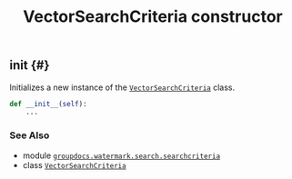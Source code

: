 ﻿---
title: VectorSearchCriteria constructor
second_title: GroupDocs.Watermark for Python via .NET API References
description: 
type: docs
url: /python-net/groupdocs.watermark.search.searchcriteria/vectorsearchcriteria/__init__/
is_root: false
weight: 10
---

## __init__ {#}

Initializes a new instance of the [`VectorSearchCriteria`](/watermark/python-net/groupdocs.watermark.search.searchcriteria/vectorsearchcriteria) class.



```python
def __init__(self):
    ...
```





### See Also
* module [`groupdocs.watermark.search.searchcriteria`](../../)
* class [`VectorSearchCriteria`](/watermark/python-net/groupdocs.watermark.search.searchcriteria/vectorsearchcriteria)
